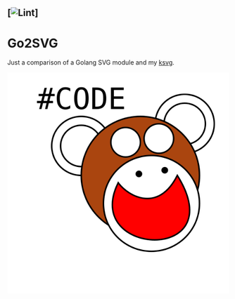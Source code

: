 [![Lint](https://github.com/nwillc/go2svg/workflows/build/badge.svg)]
-----
# Go2SVG

Just a comparison of a Golang SVG module and my [ksvg](https://github.com/nwillc/ksvg).

![codeMonkey.svg](codeMonkey.svg)
